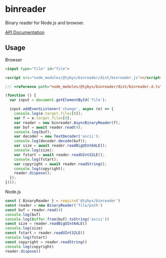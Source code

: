 # binreader

Binary reader for Node.js and browser.

[API Documentation](https://github.com/toyobayashi/binreader/blob/main/docs/api/index.md)

## Usage

Browser

``` html
<input type="file" id="file">

<script src="node_modules/@tybys/binreader/dist/binreader.js"></script>
```

``` js
/// <reference path="node_modules/@tybys/binreader/dist/binreader.d.ts" />

(function () {
  var input = document.getElementById('file');

  input.addEventListener('change', async (e) => {
    console.log(e.target.files[0]);
    var f = e.target.files[0];
    var reader = new binreader.AsyncBinaryReader(f);
    var buf = await reader.read(4);
    console.log(buf);
    var decoder = new TextDecoder('ascii');
    console.log(decoder.decode(buf));
    var size = await reader.readBigUInt64LE();
    console.log(size);
    var fstart = await reader.readUInt32LE();
    console.log(fstart);
    var copyright = await reader.readString();
    console.log(copyright);
    reader.dispose();
  });
})();
```

Node.js

``` js
const { BinaryReader } = require('@tybys/binreader')
const reader = new BinaryReader('file/path')
const buf = reader.read(4)
console.log(buf)
console.log(Buffer.from(buf).toString('ascii'))
const size = reader.readBigUInt64LE()
console.log(size)
const fstart = reader.readUInt32LE()
console.log(fstart)
const copyright = reader.readString()
console.log(copyright)
reader.dispose()
```
